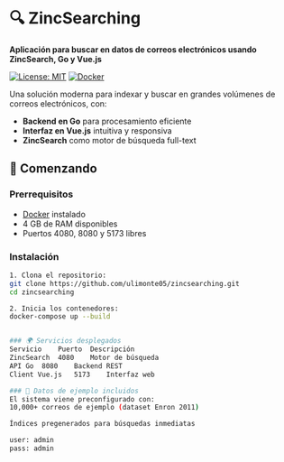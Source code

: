 # 🔍 ZincSearching

**Aplicación para buscar en datos de correos electrónicos usando ZincSearch, Go y Vue.js**

[![License: MIT](https://img.shields.io/badge/License-MIT-blue.svg)](https://opensource.org/licenses/MIT)
[![Docker](https://badgen.net/badge/icon/docker?icon=docker&label)](https://www.docker.com)


Una solución moderna para indexar y buscar en grandes volúmenes de correos electrónicos, con:
- **Backend en Go** para procesamiento eficiente
- **Interfaz en Vue.js** intuitiva y responsiva
- **ZincSearch** como motor de búsqueda full-text

## 🚀 Comenzando

### Prerrequisitos
- [Docker](https://www.docker.com/get-started) instalado
- 4 GB de RAM disponibles
- Puertos 4080, 8080 y 5173 libres

### Instalación
```bash
1. Clona el repositorio:
git clone https://github.com/ulimonte05/zincsearching.git
cd zincsearching

2. Inicia los contenedores:
docker-compose up --build


### 🌍 Servicios desplegados
Servicio	Puerto	Descripción
ZincSearch	4080	Motor de búsqueda
API Go	8080	Backend REST
Client Vue.js	5173	Interfaz web

### 🧠 Datos de ejemplo incluidos
El sistema viene preconfigurado con:
10,000+ correos de ejemplo (dataset Enron 2011)

Índices pregenerados para búsquedas inmediatas

user: admin
pass: admin
